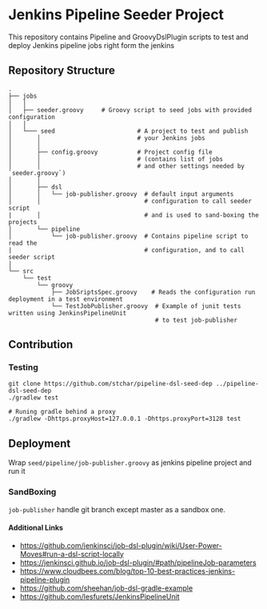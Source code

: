 # Jenkins Pipeline Seeder Project
This repository contains Pipeline and GroovyDslPlugin scripts to test and deploy Jenkins
pipeline jobs right form the jenkins

## Repository Structure
```
.
├── jobs
│   │
│   ├── seeder.groovy     # Groovy script to seed jobs with provided configuration
│   │
│   └─── seed                       # A project to test and publish
│       │                           # your Jenkins jobs
│       │
│       ├── config.groovy           # Project config file
│       │                           # (contains list of jobs
│       │                           # and other settings needed by `seeder.groovy`)
│       │
│       ├── dsl
│       │   └── job-publisher.groovy  # default input arguments
│       │                             # configuration to call seeder script
|       │                             # and is used to sand-boxing the projects
│       └── pipeline
│           └── job-publisher.groovy  # Contains pipeline script to read the
|                                     # configuration, and to call seeder script
│  
└── src
    └── test
        └── groovy
            ├── JobSriptsSpec.groovy    # Reads the configuration run deployment in a test environment
            └── TestJobPublisher.groovy  # Example of junit tests written using JenkinsPipelineUnit
                                         # to test job-publisher
```

## Contribution

###  Testing
```
git clone https://github.com/stchar/pipeline-dsl-seed-dep ../pipeline-dsl-seed-dep
./gradlew test

# Runing gradle behind a proxy
./gradlew -Dhttps.proxyHost=127.0.0.1 -Dhttps.proxyPort=3128 test
```

## Deployment
Wrap `seed/pipeline/job-publisher.groovy` as jenkins pipeline project and run it

### SandBoxing
`job-publisher` handle git branch except master as a sandbox one.

#### Additional Links
* https://github.com/jenkinsci/job-dsl-plugin/wiki/User-Power-Moves#run-a-dsl-script-locally
* https://jenkinsci.github.io/job-dsl-plugin/#path/pipelineJob-parameters
* https://www.cloudbees.com/blog/top-10-best-practices-jenkins-pipeline-plugin
* https://github.com/sheehan/job-dsl-gradle-example
* https://github.com/lesfurets/JenkinsPipelineUnit
